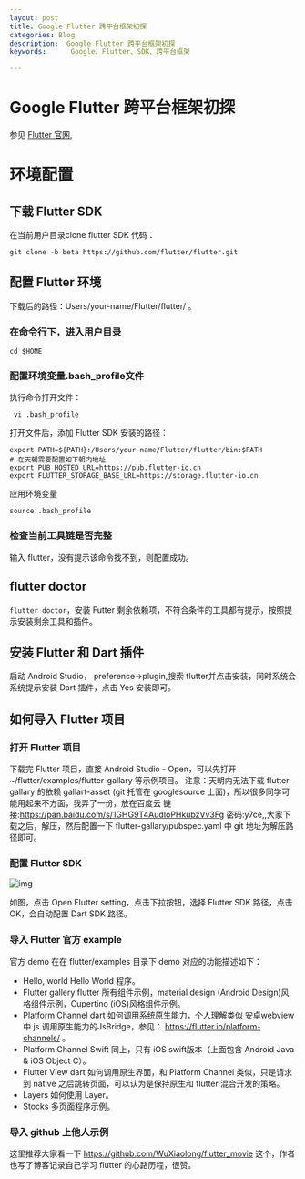 ```yaml
---
layout: post
title: Google Flutter 跨平台框架初探
categories: Blog
description:  Google Flutter 跨平台框架初探 
keywords:      Google、Flutter、SDK、跨平台框架

---
```


# Google Flutter 跨平台框架初探

参见 [ Flutter 官网](https://flutter.io/get-started/install/),

# 环境配置

## 下载 Flutter SDK

在当前用户目录clone flutter SDK 代码：

```
git clone -b beta https://github.com/flutter/flutter.git

```

## 配置 Flutter 环境

下载后的路径：Users/your-name/Flutter/flutter/ 。

### 在命令行下，进入用户目录

```
cd $HOME

```

### 配置环境变量.bash_profile文件

执行命令打开文件：

```
 vi .bash_profile

```

打开文件后，添加 Flutter SDK 安装的路径：

```
export PATH=${PATH}:/Users/your-name/Flutter/flutter/bin:$PATH
# 在天朝需要配置如下朝内地址
export PUB_HOSTED_URL=https://pub.flutter-io.cn
export FLUTTER_STORAGE_BASE_URL=https://storage.flutter-io.cn

```
应用环境变量

```
source .bash_profile

```

### 检查当前工具链是否完整

输入  flutter，没有提示该命令找不到，则配置成功。

## flutter doctor

`flutter doctor`，安装 Futter 剩余依赖项，不符合条件的工具都有提示，按照提示安装剩余工具和插件。

## 安装 Flutter 和 Dart 插件

启动 Android Studio， preference->plugin,搜索 flutter并点击安装，同时系统会系统提示安装 Dart 插件，点击 Yes 安装即可。

## 如何导入 Flutter 项目

### 打开 Flutter 项目

下载完 Flutter 项目，直接 Android Studio - Open，可以先打开 ~/flutter/examples/flutter-gallary 等示例项目。
注意：天朝内无法下载 flutter-gallary 的依赖 gallart-asset (git 托管在 googlesource 上面)，所以很多同学可能用起来不方面，我弄了一份，放在百度云 链接:https://pan.baidu.com/s/1GHG9T4AudIoPHkubzVv3Fg  密码:y7ce,,大家下载之后，解压，然后配置一下 flutter-gallary/pubspec.yaml 中 git 地址为解压路径即可。

### 配置 Flutter SDK

![img](https://user-gold-cdn.xitu.io/2018/3/9/16208ea8d0229b72?imageView2/0/w/1280/h/960/format/webp/ignore-error/1)

如图，点击 Open Flutter setting，点击下拉按钮，选择 Flutter SDK 路径，点击 OK，会自动配置 Dart SDK 路径。

### 导入 Flutter 官方 example
官方 demo 在在 flutter/examples 目录下
demo 对应的功能描述如下：
- Hello, world  Hello World 程序。
- Flutter gallery  flutter 所有组件示例，material design (Android Design)风格组件示例，Cupertino (iOS)风格组件示例。
- Platform Channel  dart 如何调用系统原生能力，个人理解类似 安卓webview 中 js 调用原生能力的JsBridge，参见： https://flutter.io/platform-channels/ 。
- Platform Channel Swift 同上，只有 iOS swift版本（上面包含 Android Java & iOS Object C）。
- Flutter View dart 如何调用原生界面，和 Platform Channel 类似，只是请求到 native 之后跳转页面，可以认为是保持原生和 flutter 混合开发的策略。
- Layers 如何使用 Layer。
- Stocks 多页面程序示例。

### 导入 github 上他人示例
这里推荐大家看一下 https://github.com/WuXiaolong/flutter_movie 这个，作者也写了博客记录自己学习 flutter 的心路历程，很赞。


